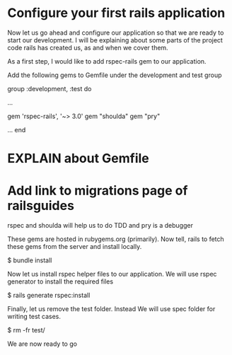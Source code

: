 # Configure your first rails application

Now let us go ahead and configure our application so that we are ready to start our development. I will be explaining about some parts of the project code rails has created us, as and when we cover them.

As a first step, I would like to add rspec-rails gem to our application.

Add the following gems to Gemfile under the development and test group

group :development, :test do

  ...

  gem 'rspec-rails', '~> 3.0'
  gem "shoulda"
  gem "pry"

  ...
end

# EXPLAIN about Gemfile
# Add link to migrations page of railsguides

rspec and shoulda will help us to do TDD and pry is a debugger

These gems are hosted in rubygems.org (primarily).
Now tell, rails to fetch these gems from the server and install locally.

$ bundle install

Now let us install rspec helper files to our application.
We will use rspec generator to install the required files

$ rails generate rspec:install

Finally, let us remove the test folder. Instead We will use spec folder for writing test cases.

$ rm -fr test/

We are now ready to go




